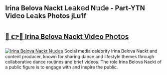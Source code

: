 ## Irina Belova Nackt Le𝚊k𝚎d N𝚞𝚍e - Part-YTN Vid𝚎o Le𝚊ks Photos jLu1f

# <h2><a href="http://fb3n2t.evod.top/?m=Irina+Belova+Nackt">🔗 👉🔴 Irina Belova Nackt Vid𝚎o Ph𝚘t𝚘s</a></h2>

[![Irina Belova Nackt N𝚞d𝚎s](https://i.imgur.com/8V9OHl7.gif)](http://fb3n2t.evod.top/?m=Irina+Belova+Nackt)
Social media celebrity Irina Belova Nackt and content producer, known for sharing dance and lifestyle themes through collaborative dance routines and brief videos. The role Irina Belova Nackt of a public figure is to engage with and inspire the public. 
